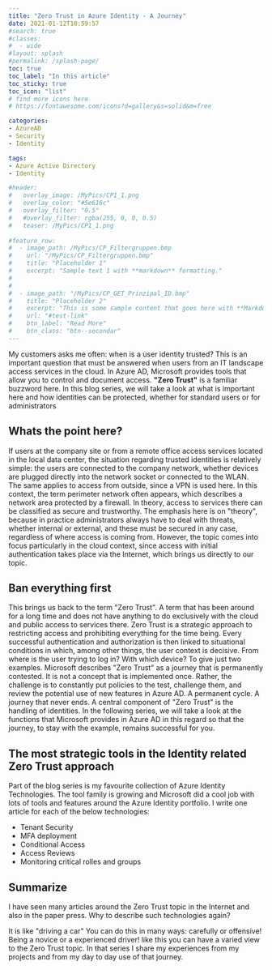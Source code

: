 ```yaml
---
title: "Zero Trust in Azure Identity - A Journey"
date: 2021-01-12T10:59:57
#search: true
#classes:
#  - wide
#layout: splash
#permalink: /splash-page/
toc: true
toc_label: "In this article"
toc_sticky: true
toc_icon: "list"
# find more icons here
# https://fontawesome.com/icons?d=gallery&s=solid&m=free

categories:
- AzureAD
- Security
- Identity

tags:
- Azure Active Directory
- Identity

#header:
#   overlay_image: /MyPics/CP1_1.png
#   overlay_color: "#5e616c"
#   overlay_filter: "0.5"
#   #overlay_filter: rgba(255, 0, 0, 0.5)
#   teaser: /MyPics/CP1_1.png
   
#feature_row:
#  - image_path: /MyPics/CP_Filtergruppen.bmp
#    url: "/MyPics/CP_Filtergruppen.bmp"
#    title: "Placeholder 1"
#    excerpt: "Sample text 1 with **markdown** formatting."
#
#
#  - image_path: "/MyPics/CP_GET_Prinzipal_ID.bmp"
#    title: "Placeholder 2"
#    excerpt: "This is some sample content that goes here with **Markdown** formatting."
#    url: "#test-link"
#    btn_label: "Read More"
#    btn_class: "btn--secondar"
---
```


My customers asks me often: when is a user identity trusted? This is an important question that must be answered when users from an IT landscape access services in the cloud. In Azure AD, Microsoft provides tools that allow you to control and document access.
**"Zero Trust"** is a familiar buzzword here. In this blog series, we will take a look at what is important here and how identities can be protected, whether for standard users or for administrators

## Whats the point here?

If users at the company site or from a remote office access services located in the local data center, the situation regarding trusted identities is relatively simple: the users are connected to the company network, whether devices are plugged directly into the network socket or connected to the WLAN. The same applies to access from outside, since a VPN is used here. In this context, the term perimeter network often appears, which describes a network area protected by a firewall. In theory, access to services there can be classified as secure and trustworthy.
The emphasis here is on "theory", because in practice administrators always have to deal with threats, whether internal or external, and these must be secured in any case, regardless of where access is coming from. However, the topic comes into focus particularly in the cloud context, since access with initial authentication takes place via the Internet, which brings us directly to our topic.

## Ban everything first

This brings us back to the term "Zero Trust". A term that has been around for a long time and does not have anything to do exclusively with the cloud and public access to services there. Zero Trust is a strategic approach to restricting access and prohibiting everything for the time being. Every successful authentication and authorization is then linked to situational conditions in which, among other things, the user context is decisive. From where is the user trying to log in? With which device? To give just two examples. Microsoft describes "Zero Trust" as a journey that is permanently contested. It is not a concept that is implemented once. Rather, the challenge is to constantly put policies to the test, challenge them, and review the potential use of new features in Azure AD. A permanent cycle. A journey that never ends. A central component of "Zero Trust" is the handling of identities. In the following series, we will take a look at the functions that Microsoft provides in Azure AD in this regard so that the journey, to stay with the example, remains successful for you.



## The most strategic tools in the Identity related Zero Trust approach

Part of the blog series is my favourite collection of Azure Identity Technologies. The tool family is growing and Microsoft did a cool job with lots of tools and features around the Azure Identity portfolio. I write one article for each of the below technologies:

- Tenant Security
- MFA deployment
- Conditional Access
- Access Reviews
- Monitoring critical rolles and groups


## Summarize

I have seen many articles around the Zero Trust topic in the Internet and also in the paper press. Why to describe such technologies again?

It is like "driving a car" You can do this in many ways: carefully or offensive! Being a novice or a experienced driver! like this you can have a varied view to the Zero Trust topic. In that series I share my experiences from my projects and from my day to day use of that journey. 

